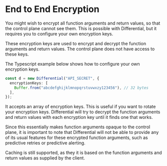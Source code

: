 # End to End Encryption

You might wish to encrypt all function arguments and return values, so that the control plane cannot see them. This is possible with Differential, but it requires you to configure your own encryption keys.

These encryption keys are used to encrypt and decrypt the function arguments and return values. The control plane does not have access to these keys.

The Typescript example below shows how to configure your own encryption keys.

```typescript
const d = new Differential("API_SECRET", {
  encryptionKeys: [
    Buffer.from("abcdefghijklmnopqrstuvwxzy123456"), // 32 bytes
  ],
});
```

It accepts an array of encryption keys. This is useful if you want to rotate your encryption keys. Differential will try to decrypt the function arguments and return values with each encryption key until it finds one that works.

Since this essentially makes function arguments opaque to the control plane, it is important to note that Differential will not be able to provide any of its usual features for these encrypted function arguments, such as predictive retries or predictive alerting.

Caching is still supported, as they it is based on the function arguments and return values as supplied by the client.
